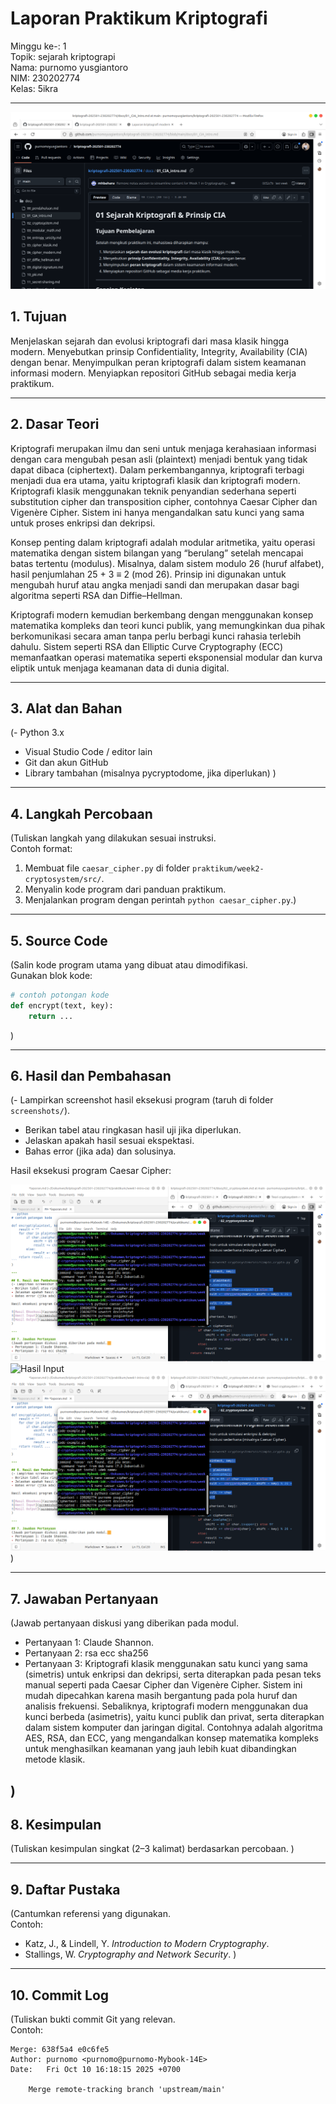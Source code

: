 # Laporan Praktikum Kriptografi

Minggu ke-: 1  
Topik: sejarah kriptograpi  
Nama: purnomo yusgiantoro  
NIM: 230202774  
Kelas: 5ikra  

---
![Setup GitHub](screenshots/repo_setup.png)

## 1. Tujuan

Menjelaskan sejarah dan evolusi kriptografi dari masa klasik hingga modern.
Menyebutkan prinsip Confidentiality, Integrity, Availability (CIA) dengan benar.
Menyimpulkan peran kriptografi dalam sistem keamanan informasi modern.
Menyiapkan repositori GitHub sebagai media kerja praktikum.


---

## 2. Dasar Teori
Kriptografi merupakan ilmu dan seni untuk menjaga kerahasiaan informasi dengan cara mengubah pesan asli (plaintext) menjadi bentuk yang tidak dapat dibaca (ciphertext). Dalam perkembangannya, kriptografi terbagi menjadi dua era utama, yaitu kriptografi klasik dan kriptografi modern. Kriptografi klasik menggunakan teknik penyandian sederhana seperti substitution cipher dan transposition cipher, contohnya Caesar Cipher dan Vigenère Cipher. Sistem ini hanya mengandalkan satu kunci yang sama untuk proses enkripsi dan dekripsi.

Konsep penting dalam kriptografi adalah modular aritmetika, yaitu operasi matematika dengan sistem bilangan yang “berulang” setelah mencapai batas tertentu (modulus). Misalnya, dalam sistem modulo 26 (huruf alfabet), hasil penjumlahan 25 + 3 ≡ 2 (mod 26). Prinsip ini digunakan untuk mengubah huruf atau angka menjadi sandi dan merupakan dasar bagi algoritma seperti RSA dan Diffie–Hellman.

Kriptografi modern kemudian berkembang dengan menggunakan konsep matematika kompleks dan teori kunci publik, yang memungkinkan dua pihak berkomunikasi secara aman tanpa perlu berbagi kunci rahasia terlebih dahulu. Sistem seperti RSA dan Elliptic Curve Cryptography (ECC) memanfaatkan operasi matematika seperti eksponensial modular dan kurva eliptik untuk menjaga keamanan data di dunia digital.

---

## 3. Alat dan Bahan
(- Python 3.x  
- Visual Studio Code / editor lain  
- Git dan akun GitHub  
- Library tambahan (misalnya pycryptodome, jika diperlukan)  )

---

## 4. Langkah Percobaan
(Tuliskan langkah yang dilakukan sesuai instruksi.  
Contoh format:
1. Membuat file `caesar_cipher.py` di folder `praktikum/week2-cryptosystem/src/`.
2. Menyalin kode program dari panduan praktikum.
3. Menjalankan program dengan perintah `python caesar_cipher.py`.)

---

## 5. Source Code
(Salin kode program utama yang dibuat atau dimodifikasi.  
Gunakan blok kode:

```python
# contoh potongan kode
def encrypt(text, key):
    return ...
```
)

---

## 6. Hasil dan Pembahasan
(- Lampirkan screenshot hasil eksekusi program (taruh di folder `screenshots/`).  
- Berikan tabel atau ringkasan hasil uji jika diperlukan.  
- Jelaskan apakah hasil sesuai ekspektasi.  
- Bahas error (jika ada) dan solusinya. 

Hasil eksekusi program Caesar Cipher:

![Hasil Eksekusi](screenshots/output.png)
![Hasil Input](screenshots/input.png)
![Hasil Output](screenshots/output.png)
)

---

## 7. Jawaban Pertanyaan
(Jawab pertanyaan diskusi yang diberikan pada modul.  
- Pertanyaan 1: Claude Shannon.
- Pertanyaan 2: rsa ecc sha256
- Pertanyaan 3: Kriptografi klasik menggunakan satu kunci yang sama (simetris) untuk enkripsi dan dekripsi, serta diterapkan pada pesan teks manual seperti pada Caesar Cipher dan Vigenère Cipher. Sistem ini mudah dipecahkan karena masih bergantung pada pola huruf dan analisis frekuensi.
Sebaliknya, kriptografi modern menggunakan dua kunci berbeda (asimetris), yaitu kunci publik dan privat, serta diterapkan dalam sistem komputer dan jaringan digital. Contohnya adalah algoritma AES, RSA, dan ECC, yang mengandalkan konsep matematika kompleks untuk menghasilkan keamanan yang jauh lebih kuat dibandingkan metode klasik.

)
---

## 8. Kesimpulan
(Tuliskan kesimpulan singkat (2–3 kalimat) berdasarkan percobaan.  )

---

## 9. Daftar Pustaka
(Cantumkan referensi yang digunakan.  
Contoh:  
- Katz, J., & Lindell, Y. *Introduction to Modern Cryptography*.  
- Stallings, W. *Cryptography and Network Security*.  )

---

## 10. Commit Log
(Tuliskan bukti commit Git yang relevan.  
Contoh:
```
Merge: 638f5a4 e0c6fe5
Author: purnomo <purnomo@purnomo-Mybook-14E>
Date:   Fri Oct 10 16:18:15 2025 +0700

    Merge remote-tracking branch 'upstream/main'

```
